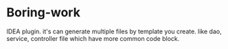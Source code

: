 # Boring-work
IDEA plugin. it's can generate multiple files by template you create. like dao, service, controller file which have more common code block.
